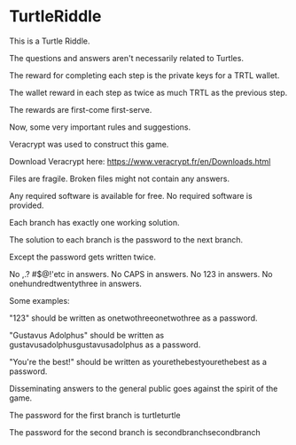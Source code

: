 # TurtleRiddle

This is a Turtle Riddle.

The questions and answers aren't necessarily related to Turtles.

The reward for completing each step is the private keys for a TRTL wallet.

The wallet reward in each step as twice as much TRTL as the previous step.

The rewards are first-come first-serve.

Now, some very important rules and suggestions.

Veracrypt was used to construct this game.

Download Veracrypt here: https://www.veracrypt.fr/en/Downloads.html

Files are fragile. Broken files might not contain any answers.

Any required software is available for free. No required software is provided.

Each branch has exactly one working solution.

The solution to each branch is the password to the next branch.

Except the password gets written twice.

No ,.? #$@!'etc in answers. No CAPS in answers. No 123 in answers. No onehundredtwentythree in answers.

Some examples:

"123" should be written as onetwothreeonetwothree as a password.

"Gustavus Adolphus" should be written as gustavusadolphusgustavusadolphus as a password.

"You're the best!" should be written as yourethebestyourethebest as a password.

Disseminating answers to the general public goes against the spirit of the game.

The password for the first branch is turtleturtle

The password for the second branch is secondbranchsecondbranch
